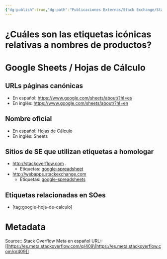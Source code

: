 ```yaml
---
{"dg-publish":true,"dg-path":"Publicaciones Externas/Stack Exchange/Stack Overflow en español/Stack Overflow en español Meta/es.meta.stackoverflow.com-409.md","permalink":"/publicaciones-externas/stack-exchange/stack-overflow-en-espanol/stack-overflow-en-espanol-meta/es-meta-stackoverflow-com-409/","title":"¿Cuáles son las etiquetas icónicas relativas a nombres de productos?","hide":true,"noteIcon":"\"0\"","created":"2024-04-03T12:49:10.418-06:00","updated":"2024-04-05T16:43:58.725-06:00"}
---
```


# ¿Cuáles son las etiquetas icónicas relativas a nombres de productos?

# Google Sheets / Hojas de Cálculo

## URLs páginas canónicas
- En español: https://www.google.com/sheets/about/?hl=es
- En inglés: https://www.google.com/sheets/about/?hl=en

## Nombre oficial

- En español: Hojas de Cálculo
- En inglés: Sheets

## Sitios de SE que utilizan etiquetas a homologar

- http://stackoverflow.com . 
  - Etiquetas: [google-spreadsheet](https://stackoverflow.com/questions/tagged/google-spreadsheet)
- http://webapps.stackexchange.com 
  - Etiquetas: [google-spreadsheets](https://webapps.stackexchange.com/questions/tagged/google-spreadsheets)

## Etiquetas relacionadas en SOes

- [tag:google-hoja-de-calculo]

# Metadata
Source:: Stack Overflow Meta en español
URL:: [[https://es.meta.stackoverflow.com/q/409\|https://es.meta.stackoverflow.com/q/409]]

